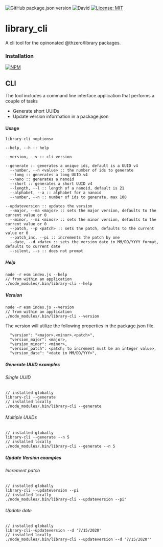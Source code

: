 ![GitHub package.json version](https://img.shields.io/github/package-json/v/thzero/library_cli)
![David](https://img.shields.io/david/thzero/library_cli)
[![License: MIT](https://img.shields.io/badge/License-MIT-yellow.svg)](https://opensource.org/licenses/MIT)

# library_cli

A cli tool for the opinonated @thzero/library packages.

### Installation

[![NPM](https://nodei.co/npm/@thzero/library_cli.png?compact=true)](https://npmjs.org/package/@thzero/library_cli)

## CLI

The tool includes a command line interface application that performs a couple of tasks

* Generate short UUIDs
* Update version information in a package.json

#### Usage

```
library-cli <options>

--help, --h :: help

--version, --v :: cli version

--generate :: generates a unique ids, default is a UUID v4
  --number, --n <value> :: the number of ids to generate
  --long :: generates a long UUID v4
  --nano :: generates a nanoid
  --short :: generates a short UUID v4
  --length, --l :: length of a nanoid, default is 21
  --alphabet, --a :: alphabet for a nanoid
  --number, --n :: number of ids to generate, max 100

--updateversion :: updates the version
  --major, --ma <major> :: sets the major version, defaults to the current value or 0
  --minor, --mi <minor> :: sets the minor version, defaults to the current value or 0
  --patch, --p <patch> :: sets the patch, defaults to the current value or 0
  --patch_inc, --pi :: increments the patch by one
  --date, --d <date> :: sets the version date in MM/DD/YYYY format, defaults to current date
  --silent, --s :: does not prompt
```

##### Help

```
node -r esm index.js --help
// from within an application
./node_modules/.bin/library-cli --help
```

##### Version

```
node -r esm index.js --version
// from within an application
./node_modules/.bin/library-cli --version
```

The version will utilize the following properties in the package.json file.

```
  "version": "<major>.<minor>.<patch>",
  "version_major": <major>,
  "version_minor": <minor>,
  "version_patch": <patch; to increment must be an integer value>,
  "version_date": "<date in MM/DD/YYY>",
```

##### Generate UUID examples

###### Single UUID

```
// installed globally
library-cli --generate
// installed locally
./node_modules/.bin/library-cli --generate
```

###### Multiple UUIDs

```
// installed globally
library-cli --generate --n 5
// installed locally
./node_modules/.bin/library-cli --generate --n 5
```

##### Update Version examples

###### Increment patch

```
// installed globally
library-cli --updateversion --pi
// installed locally
./node_modules/.bin/library-cli --updateversion --pi"
```

###### Update date

```
// installed globally
library-cli--updateversion --d '7/15/2020'
// installed locally
./node_modules/.bin/library-cli --updateversion --d '7/15/2020'"
```
